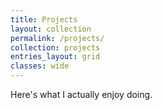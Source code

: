 ```yaml
---
title: Projects
layout: collection
permalink: /projects/
collection: projects
entries_layout: grid
classes: wide
---
```


Here's what I actually enjoy doing.
